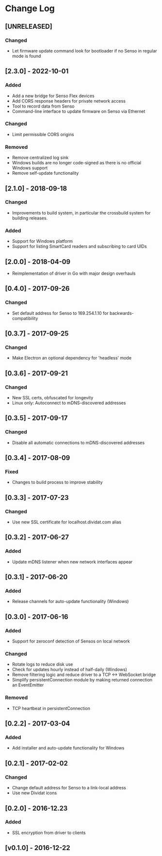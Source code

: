 # Change Log

## [UNRELEASED]

### Changed

- Let firmware update command look for bootloader if no Senso in regular mode is found

## [2.3.0] - 2022-10-01

### Added

- Add a new bridge for Senso Flex devices
- Add CORS response headers for private network access
- Tool to record data from Senso
- Command-line interface to update firmware on Senso via Ethernet

### Changed

- Limit permissible CORS origins

### Removed

- Remove centralized log sink
- Windows builds are no longer code-signed as there is no official Windows support
- Remove self-update functionality

## [2.1.0] - 2018-09-18

### Changed

- Improvements to build system, in particular the crossbuild system for building releases.

### Added

- Support for Windows platform
- Support for listing SmartCard readers and subscribing to card UIDs

## [2.0.0] - 2018-04-09

- Reimplementation of driver in Go with major design overhauls

## [0.4.0] - 2017-09-26

### Changed

- Set default address for Senso to 169.254.1.10 for backwards-compatibility

## [0.3.7] - 2017-09-25

### Changed

- Make Electron an optional dependency for 'headless' mode

## [0.3.6] - 2017-09-21

### Changed

- New SSL certs, obfuscated for longevity
- Linux only: Autoconnect to mDNS-discovered addresses

## [0.3.5] - 2017-09-17

### Changed

- Disable all automatic connections to mDNS-discovered addresses

## [0.3.4] - 2017-08-09

### Fixed

- Changes to build process to improve stability

## [0.3.3] - 2017-07-23

### Changed

- Use new SSL certificate for localhost.dividat.com alias

## [0.3.2] - 2017-06-27

### Added

- Update mDNS listener when new network interfaces appear

## [0.3.1] - 2017-06-20

### Added

- Release channels for auto-update functionality (Windows)

## [0.3.0] - 2017-06-16

### Added

- Support for zeroconf detection of Sensos on local network

### Changed

- Rotate logs to reduce disk use
- Check for updates hourly instead of half-daily (Windows)
- Remove filtering logic and reduce driver to a TCP <-> WebSocket bridge
- Simplify persistentConnection module by making returned connection an EventEmitter

### Removed

- TCP heartbeat in persistentConnection

## [0.2.2] - 2017-03-04

### Added

- Add installer and auto-update functionality for Windows

## [0.2.1] - 2017-02-02

### Changed

- Change default address for Senso to a link-local address
- Use new Dividat icons

## [0.2.0] - 2016-12.23

### Added

- SSL encryption from driver to clients

## [v0.1.0] - 2016-12-22
